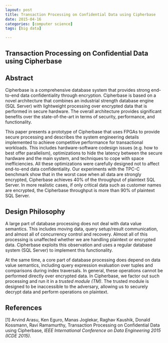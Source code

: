 ```yaml
---
layout: post
title: Transaction Processing on Confidential Data using Cipherbase
date: 2015-04-16
categories: [computer science]
tags: [big data]

---
```


## Transaction Processing on Confidential Data using Cipherbase## Abstract
Cipherbase is a comprehensive database system thatprovides strong end-to-end data confidentiality through encryption.Cipherbase is based on a novel architecture that combines anindustrial strength database engine (SQL Server) with lightweightprocessing over encrypted data that is performed in securehardware. The overall architecture provides significant benefitsover the state-of-the-art in terms of security, performance, andfunctionality.
This paper presents a prototype of Cipherbase that usesFPGAs to provide secure processing and describes the system engineeringdetails implemented to achieve competitive performancefor transactional workloads. This includes hardware-software codesignissues (e.g. how to best offer parallelism), optimizationsto hide the latency between the secure hardware and the mainsystem, and techniques to cope with space inefficiencies. All theseoptimizations were carefully designed not to affect end-to-enddata confidentiality. Our experiments with the TPC-C benchmarkshow that in the worst case when all data are strongly encrypted,Cipherbase achieves 40% of the throughput of plaintext SQLServer. In more realistic cases, if only critical data such ascustomer names are encrypted, the Cipherbase throughput ismore than 90% of plaintext SQL Server.


## Design Philosophy
A large part of database processing does not deal with datavalue semantics. This includes moving data, query setup/resultcommunication, and almost all of concurrency control andrecovery. Almost all of this processing is unaffected whetherwe are handling plaintext or encrypted data. Cipherbase exploitsthis observation and uses a regular database system (SQLServer) to implement this functionality.
At the same time, a core part of database processing doesdepend on data value semantics, including query expressionevaluation over tuples and comparisons during index traversals.In general, these operations cannot be performed directly overencrypted data. In Cipherbase, we factor out such processingand run it in a *trusted module (TM)*. The trusted module isdesigned to be inaccessible to the adversary, allowing us tosecurely decrypt data and perform operations on plaintext.## References
[1] Arvind Arasu, Ken Eguro, Manas Joglekar, Raghav Kaushik, Donald Kossmann, Ravi Ramamurthy, Transaction Processing on Confidential Data using Cipherbase, *IEEE International Conference on Data Engineering 2015 (ICDE 2015)*.